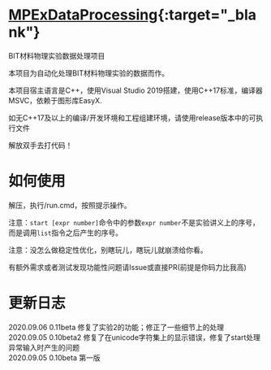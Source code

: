 # [MPExDataProcessing](https://github.com/AmachiInori/MPExDataProcessing){:target="_blank"}

BIT材料物理实验数据处理项目

本项目为自动化处理BIT材料物理实验的数据而作。

本项目宿主语言是C++，使用Visual Studio 2019搭建，使用C++17标准，编译器MSVC，依赖于图形库EasyX.

如无C++17及以上的编译/开发环境和工程组建环境，请使用release版本中的可执行文件

解放双手去打代码！

# 如何使用

解压，执行/run.cmd，按照提示操作。

注意：`start [expr number]`命令中的参数`expr number`不是实验讲义上的序号，而是调用`list`指令之后产生的序号。

注意：没怎么做稳定性优化，别瞎玩儿，瞎玩儿就崩溃给你看。

有额外需求或者测试发现功能性问题请Issue或直接PR(前提是你码力比我高)

# 更新日志

2020.09.06 0.11beta 修复了实验2的功能；修正了一些细节上的处理
2020.09.05 0.10beta2 修复了在unicode字符集上的显示错误，修复了start处理异常输入时产生的问题  
2020.09.05 0.10beta 第一版